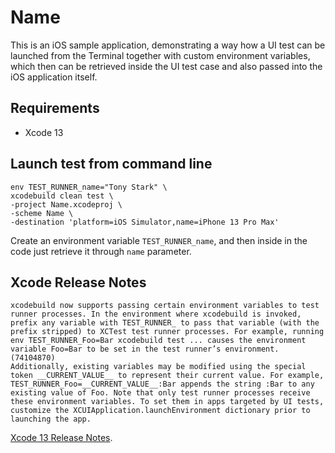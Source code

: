 # Name

This is an iOS sample application, demonstrating a way how a UI test can be launched from the Terminal together with custom environment variables, which then can be retrieved inside the UI test case and also passed into the iOS application itself.

## Requirements

* Xcode 13

## Launch test from command line

```
env TEST_RUNNER_name="Tony Stark" \
xcodebuild clean test \
-project Name.xcodeproj \
-scheme Name \
-destination 'platform=iOS Simulator,name=iPhone 13 Pro Max'
```

Create an environment variable `TEST_RUNNER_name`, and then inside in the code just retrieve it through `name` parameter.

## Xcode Release Notes

```
xcodebuild now supports passing certain environment variables to test runner processes. In the environment where xcodebuild is invoked, prefix any variable with TEST_RUNNER_ to pass that variable (with the prefix stripped) to XCTest test runner processes. For example, running env TEST_RUNNER_Foo=Bar xcodebuild test ... causes the environment variable Foo=Bar to be set in the test runner’s environment. (74104870)
Additionally, existing variables may be modified using the special token __CURRENT_VALUE__ to represent their current value. For example, TEST_RUNNER_Foo=__CURRENT_VALUE__:Bar appends the string :Bar to any existing value of Foo. Note that only test runner processes receive these environment variables. To set them in apps targeted by UI tests, customize the XCUIApplication.launchEnvironment dictionary prior to launching the app.
```

[Xcode 13 Release Notes](https://developer.apple.com/documentation/xcode-release-notes/xcode-13-release-notes).
